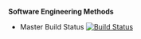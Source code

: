 **Software Engineering Methods**

- Master Build Status [![Build Status](https://travis-ci.com/DanBeardm/sem.svg?branch=master)](https://travis-ci.com/DanBeardm/sem)

